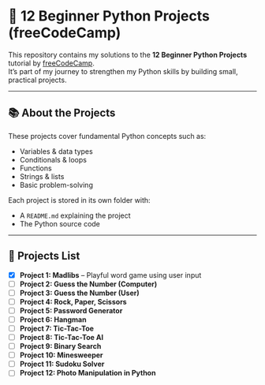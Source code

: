 # 🐍 12 Beginner Python Projects (freeCodeCamp)

This repository contains my solutions to the **12 Beginner Python Projects** tutorial by [freeCodeCamp](https://www.freecodecamp.org/).  
It’s part of my journey to strengthen my Python skills by building small, practical projects.  

---

## 📚 About the Projects
These projects cover fundamental Python concepts such as:
- Variables & data types  
- Conditionals & loops  
- Functions  
- Strings & lists  
- Basic problem-solving  

Each project is stored in its own folder with:
- A `README.md` explaining the project  
- The Python source code  

---

## 📂 Projects List

- [x] **Project 1: Madlibs** – Playful word game using user input  
- [ ] **Project 2: Guess the Number (Computer)**  
- [ ] **Project 3: Guess the Number (User)**  
- [ ] **Project 4: Rock, Paper, Scissors**  
- [ ] **Project 5: Password Generator**  
- [ ] **Project 6: Hangman**  
- [ ] **Project 7: Tic-Tac-Toe**  
- [ ] **Project 8: Tic-Tac-Toe AI**  
- [ ] **Project 9: Binary Search**  
- [ ] **Project 10: Minesweeper**  
- [ ] **Project 11: Sudoku Solver**  
- [ ] **Project 12: Photo Manipulation in Python**  
